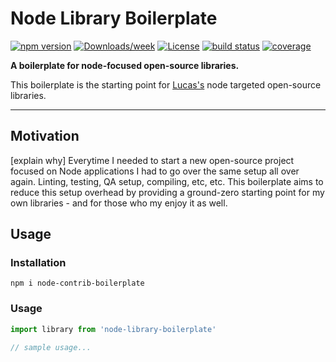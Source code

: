 # Node Library Boilerplate

[![npm version](https://img.shields.io/npm/v/node-contrib-boilerplate.svg?style=flat-square)](https://www.npmjs.com/package/node-contrib-boilerplate)
[![Downloads/week](https://img.shields.io/npm/dw/node-contrib-boilerplate.svg)](https://npmjs.org/package/node-contrib-boilerplate)
[![License](https://img.shields.io/npm/l/node-contrib-boilerplate.svg)](https://github.com/lucasconstantino/node-contrib-boilerplate/blob/master/package.json)
[![build status](https://img.shields.io/travis/lucasconstantino/node-contrib-boilerplate/master.svg?style=flat-square)](https://travis-ci.org/lucasconstantino/node-contrib-boilerplate)
[![coverage](https://img.shields.io/codecov/c/github/lucasconstantino/node-contrib-boilerplate.svg?style=flat-square)](https://codecov.io/github/lucasconstantino/node-contrib-boilerplate)

**A boilerplate for node-focused open-source libraries.**

This boilerplate is the starting point for [Lucas's](https://github.com/lucasconstantino) node targeted open-source libraries.

---

## Motivation

[explain why] Everytime I needed to start a new open-source project focused on Node applications I had to go over the same setup all over again. Linting, testing, QA setup, compiling, etc, etc. This boilerplate aims to reduce this setup overhead by providing a ground-zero starting point for my own libraries - and for those who my enjoy it as well.

## Usage

### Installation

```
npm i node-contrib-boilerplate
```

### Usage

```js
import library from 'node-library-boilerplate'

// sample usage...
```
